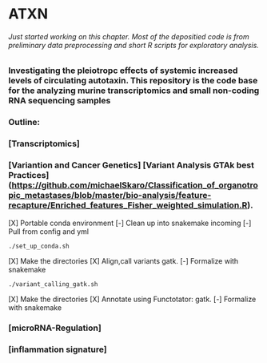 # ATXN

###### Just started working on this chapter. Most of the depositied code is from preliminary data preprocessing and short R scripts for exploratory analysis. 

### Investigating the pleiotropc effects of systemic increased levels of circulating autotaxin. This repository is the code base for the analyzing murine transcriptomics and small non-coding RNA sequencing samples

### Outline:
### [Transcriptomics] 
### [Variantion and Cancer Genetics] [Variant Analysis GTAk best Practices] (https://github.com/michaelSkaro/Classification_of_organotropic_metastases/blob/master/bio-analysis/feature-recapture/Enriched_features_Fisher_weighted_simulation.R).
  
[X] Portable conda environment 
[-] Clean up into snakemake incoming 
[-] Pull from config and yml

```
./set_up_conda.sh
```
  
[X] Make the directories
[X] Align,call variants gatk. 
[-] Formalize with snakemake
  
```
./variant_calling_gatk.sh
```
[X] Make the directories
[X] Annotate using Functotator: gatk. 
[-] Formalize with snakemake
  
### [microRNA-Regulation]
### [inflammation signature]
  

